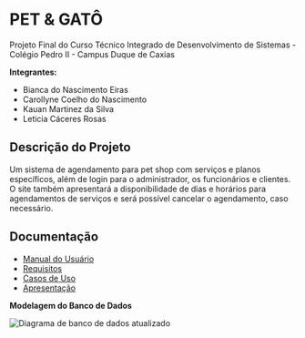 # PET & GATÔ

Projeto Final do Curso Técnico Integrado de Desenvolvimento de Sistemas - Colégio Pedro II - Campus Duque de Caxias

**Integrantes:**
 - Bianca do Nascimento Eiras 
 - Carollyne Coelho do Nascimento 
 - Kauan Martinez da Silva
 - Leticia Cáceres Rosas

 ## Descrição do Projeto

  Um sistema de agendamento para pet shop com serviços e planos específicos, além de login para o administrador, os funcionários e clientes. O site também apresentará a disponibilidade de dias e horários para agendamentos de serviços e será possível cancelar o agendamento, caso necessário.
  
## Documentação

- [Manual do Usuário](manual.md)
- [Requisitos](requisitos.md)
- [Casos de Uso](casos-de-uso.md)
- [Apresentação](apresentacao.pdf)


**Modelagem do Banco de Dados**

![Diagrama de banco de dados atualizado](https://user-images.githubusercontent.com/95935490/208560999-c3d00efe-96a5-48f1-b7b6-82d00aa23141.png)



